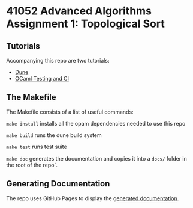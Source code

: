 # 41052 Advanced Algorithms Assignment 1: Topological Sort

## Tutorials

Accompanying this repo are two tutorials:

- [Dune](https://mukulrathi.netlify.app/ocaml-tooling-dune/)
- [OCaml Testing and CI](https://mukulrathi.netlify.app/ocaml-testing-frameworks/)

## The Makefile

The Makefile consists of a list of useful commands:

`make install` installs all the opam dependencies needed to use this repo

`make build` runs the dune build system

`make test` runs test suite

`make doc` generates the documentation and copies it into a `docs/` folder in the root of the repo`.

## Generating Documentation

The repo uses GitHub Pages to display the [generated documentation](http://ocamltest.mukulrathi.com/).
